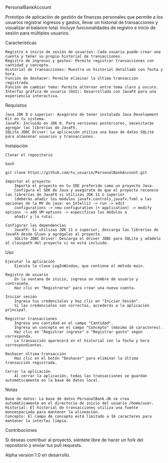 PersonalBankAccount

Prototipo de aplicación de gestión de finanzas personales que permite a los usuarios registrar ingresos y gastos, llevar un historial de transacciones y visualizar el balance total. Incluye funcionalidades de registro e inicio de sesión para múltiples usuarios.

Características

    Registro e inicio de sesión de usuarios: Cada usuario puede crear una cuenta y tener su propio historial de transacciones.
    Registro de ingresos y gastos: Permite registrar transacciones con cantidad y concepto.
    Historial de transacciones: Muestra un historial detallado con fecha y hora.
    Función de deshacer: Permite eliminar la última transacción registrada.
    Función de cambiar tema: Permite alternar entre tema claro y oscuro.
    Interfaz gráfica de usuario (GUI): Desarrollada con JavaFX para una experiencia interactiva.

Requisitos

    Java JDK 8 o superior: Asegúrate de tener instalado Java Development Kit en tu sistema.
    JavaFX: Incluido en JDK 8. Para versiones posteriores, necesitarás agregar las librerías de JavaFX.
    SQLite JDBC Driver: La aplicación utiliza una base de datos SQLite para almacenar usuarios y transacciones.

Instalación

    Clonar el repositorio

    bash

    git clone https://github.com/tu_usuario/PersonalBankAccount.git

    Importar el proyecto
        Importa el proyecto en tu IDE preferido como un proyecto Java.
        Configura el SDK de Java y asegúrate de que el proyecto reconoce las librerías de JavaFX si utilizas JDK 11 o superior
        (deberás añadir los módulos javafx.controls,javafx.fxml a las opciones de la MV de java: en IntelliJ -> run -> edit 
        configurations -> new configuration (+ application) -> modify options -> add VM options -> especificas los módulos a 
        añadir y la ruta).

    Configurar las dependencias
        JavaFX: Si utilizas JDK 11 o superior, descarga las librerías de JavaFX desde Gluon y agrégalas al proyecto.
        SQLite JDBC Driver: Descarga el driver JDBC para SQLite y añádelo al classpath del proyecto si no está incluido.

Uso

    Ejecutar la aplicación
        Ejecuta la clase LogInWindow, que contiene el método main.

    Registro de usuario
        En la ventana de inicio, ingresa un nombre de usuario y contraseña.
        Haz clic en "Registrarse" para crear una nueva cuenta.

    Iniciar sesión
        Ingresa tus credenciales y haz clic en "Iniciar Sesión".
        Si las credenciales son correctas, accederás a la aplicación principal.

    Registrar transacciones
        Ingresa una cantidad en el campo "Cantidad".
        Ingresa un concepto en el campo "Concepto" (máximo 16 caracteres).
        Haz clic en "Registrar ingreso" o "Registrar gasto" según corresponda.
        La transacción aparecerá en el historial con la fecha y hora correspondientes.

    Deshacer última transacción
        Haz clic en el botón "Deshacer" para eliminar la última transacción registrada.

    Cerrar la aplicación
        Al cerrar la aplicación, todas las transacciones se guardan automáticamente en la base de datos local.

Notas

    Base de datos: La base de datos PersonalBank.db se crea automáticamente en el directorio de inicio del usuario /home/user.
    Historial: El historial de transacciones utiliza una fuente monoespaciada para mantener la alineación.
    Concepto: El campo de concepto está limitado a 16 caracteres para mantener la interfaz limpia.

Contribuciones

Si deseas contribuir al proyecto, siéntete libre de hacer un fork del repositorio y enviar tus pull requests.


Alpha version 1.0 en desarrollo.

